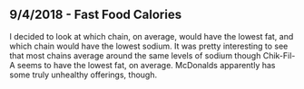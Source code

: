 ## 9/4/2018 - Fast Food Calories

I decided to look at which chain, on average, would have the lowest fat, and which chain would have the lowest sodium. 
It was pretty interesting to see that most chains average around the same levels of sodium though Chik-Fil-A seems to have the lowest fat, on average. 
McDonalds apparently has some truly unhealthy offerings, though.
